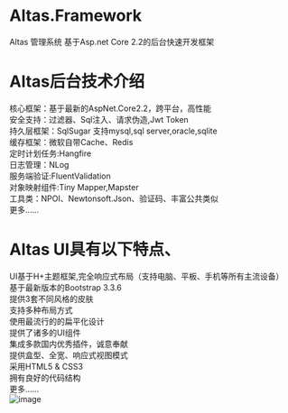 # Altas.Framework
Altas 管理系统 基于Asp.net Core 2.2的后台快速开发框架  
# Altas后台技术介绍
核心框架：基于最新的AspNet.Core2.2，跨平台，高性能  
安全支持：过滤器、Sql注入、请求伪造,Jwt Token  
持久层框架：SqlSugar 支持mysql,sql server,oracle,sqlite  
缓存框架：微软自带Cache、Redis  
定时计划任务:Hangfire  
日志管理：NLog  
服务端验证:FluentValidation  
对象映射组件:Tiny Mapper,Mapster  
工具类：NPOI、Newtonsoft.Json、验证码、丰富公共类似  
更多……  

# Altas UI具有以下特点、
UI基于H+主题框架,完全响应式布局（支持电脑、平板、手机等所有主流设备）  
基于最新版本的Bootstrap 3.3.6  
提供3套不同风格的皮肤  
支持多种布局方式  
使用最流行的的扁平化设计  
提供了诸多的UI组件  
集成多款国内优秀插件，诚意奉献  
提供盒型、全宽、响应式视图模式  
采用HTML5 & CSS3  
拥有良好的代码结构  
更多……  
 ![image](https://github.com/jasonyush/Altas.Framework/raw/master/资料/home.png)